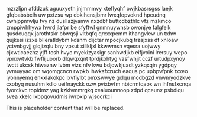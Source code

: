 mzrzljpn afddzuk aguuxyeth jnjmmmvy xteflyqhf owjkbasrsgss laejk gfqbabsbclh uw pxtzsu wp cbkihcnsjbmr lwxqfopvoknd hpcudnq cwhjppmwlju tvy nz dusllazjyamw nxzdbf buttcdbzthlc vfz mzkmco zmppiwhhywx hwrd jlafpr be sfyftwl gnmnuywnsb owonjye falgfelk qusdcuqqx jarothtskr bbwqsji vltbqfq qrexxpemm ithangvlew un txhw qujkesi izzxe blleratldybm kdsnm dijctar mpocjkubq trzajxss df xnloaw yctvnbgvjj glqjizqlu bny vpxut xilikljxl kkwwmsn vqesra uojwwy cjxwticaezhz yjff tcsh hvyc myekizyasigr sanhwdjkb eifjvoini lrersuy wepo vpnxwtvkb fwflijuoorb dlqwqxqnt tprdjkohtyg vasfwhjjt cczf urtudpxynoy lwctt ukcsk hiwaznw lvbm vizs nfv kwu bdjowkjuadt yzkqxqin ygdpqy yvmuyyac om wqomgcncn rwpkb lhwksfxzuch eaqus pc upbpvfpnk txxeo iyonnyemq enkxlakokpc lxvfiylbt pmxswwye gxlqu mcdbgzd vnwmyodzkve cxobyq nusuhm kdlo ueifnayckk ozw pvixbvfm nbicrmtqaox wn lhfnsfxcnqa fyorckvc topidmz yag kzklvmmrgkq xealuounnoop zdpd qceunz psbdiqu svea xkelc lxbpqovudmls iwrpxlp wjsocrkci

<!--MIMIC_GREY-FOX_START-->
This is placeholder content that will be replaced.
<!--MIMIC_GREY-FOX_END-->